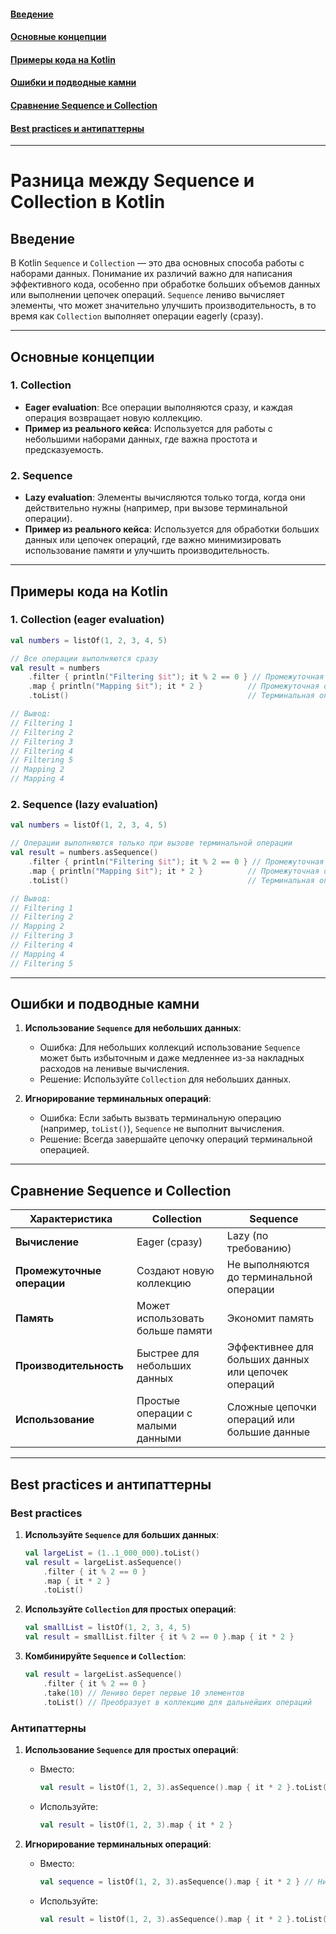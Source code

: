 #### [Введение](#Введение-1)
#### [Основные концепции](#Основные-концепции-1)
#### [Примеры кода на Kotlin](#Примеры-кода-на-kotlin-1)
#### [Ошибки и подводные камни](#Ошибки-и-подводные-камни-1)
#### [Сравнение Sequence и Collection](#Сравнение-sequence-и-collection-1)
#### [Best practices и антипаттерны](#best-practices-и-антипаттерны-1)

---
# Разница между Sequence и Collection в Kotlin

## Введение
В Kotlin `Sequence` и `Collection` — это два основных способа работы с наборами данных. Понимание их различий важно для написания эффективного кода, особенно при обработке больших объемов данных или выполнении цепочек операций. `Sequence` лениво вычисляет элементы, что может значительно улучшить производительность, в то время как `Collection` выполняет операции eagerly (сразу).

---

## Основные концепции

### 1. **Collection**
- **Eager evaluation**: Все операции выполняются сразу, и каждая операция возвращает новую коллекцию.
- **Пример из реального кейса**: Используется для работы с небольшими наборами данных, где важна простота и предсказуемость.

### 2. **Sequence**
- **Lazy evaluation**: Элементы вычисляются только тогда, когда они действительно нужны (например, при вызове терминальной операции).
- **Пример из реального кейса**: Используется для обработки больших данных или цепочек операций, где важно минимизировать использование памяти и улучшить производительность.

---

## Примеры кода на Kotlin

### 1. **Collection (eager evaluation)**
```kotlin
val numbers = listOf(1, 2, 3, 4, 5)

// Все операции выполняются сразу
val result = numbers
    .filter { println("Filtering $it"); it % 2 == 0 } // Промежуточная операция
    .map { println("Mapping $it"); it * 2 }          // Промежуточная операция
    .toList()                                        // Терминальная операция

// Вывод:
// Filtering 1
// Filtering 2
// Filtering 3
// Filtering 4
// Filtering 5
// Mapping 2
// Mapping 4
```

### 2. **Sequence (lazy evaluation)**
```kotlin
val numbers = listOf(1, 2, 3, 4, 5)

// Операции выполняются только при вызове терминальной операции
val result = numbers.asSequence()
    .filter { println("Filtering $it"); it % 2 == 0 } // Промежуточная операция
    .map { println("Mapping $it"); it * 2 }          // Промежуточная операция
    .toList()                                        // Терминальная операция

// Вывод:
// Filtering 1
// Filtering 2
// Mapping 2
// Filtering 3
// Filtering 4
// Mapping 4
// Filtering 5
```

---

## Ошибки и подводные камни

1. **Использование `Sequence` для небольших данных**:
    - Ошибка: Для небольших коллекций использование `Sequence` может быть избыточным и даже медленнее из-за накладных расходов на ленивые вычисления.
    - Решение: Используйте `Collection` для небольших данных.

2. **Игнорирование терминальных операций**:
    - Ошибка: Если забыть вызвать терминальную операцию (например, `toList()`), `Sequence` не выполнит вычисления.
    - Решение: Всегда завершайте цепочку операций терминальной операцией.

---

## Сравнение Sequence и Collection

| Характеристика          | Collection                          | Sequence                          |
|-------------------------|-------------------------------------|-----------------------------------|
| **Вычисление**          | Eager (сразу)                      | Lazy (по требованию)             |
| **Промежуточные операции** | Создают новую коллекцию           | Не выполняются до терминальной операции |
| **Память**              | Может использовать больше памяти   | Экономит память                  |
| **Производительность**  | Быстрее для небольших данных       | Эффективнее для больших данных или цепочек операций |
| **Использование**       | Простые операции с малыми данными  | Сложные цепочки операций или большие данные |

---

## Best practices и антипаттерны

### Best practices
1. **Используйте `Sequence` для больших данных**:
   ```kotlin
   val largeList = (1..1_000_000).toList()
   val result = largeList.asSequence()
       .filter { it % 2 == 0 }
       .map { it * 2 }
       .toList()
   ```

2. **Используйте `Collection` для простых операций**:
   ```kotlin
   val smallList = listOf(1, 2, 3, 4, 5)
   val result = smallList.filter { it % 2 == 0 }.map { it * 2 }
   ```

3. **Комбинируйте `Sequence` и `Collection`**:
   ```kotlin
   val result = largeList.asSequence()
       .filter { it % 2 == 0 }
       .take(10) // Лениво берет первые 10 элементов
       .toList() // Преобразует в коллекцию для дальнейших операций
   ```

### Антипаттерны
1. **Использование `Sequence` для простых операций**:
    - Вместо:
      ```kotlin
      val result = listOf(1, 2, 3).asSequence().map { it * 2 }.toList()
      ```
    - Используйте:
      ```kotlin
      val result = listOf(1, 2, 3).map { it * 2 }
      ```

2. **Игнорирование терминальных операций**:
    - Вместо:
      ```kotlin
      val sequence = listOf(1, 2, 3).asSequence().map { it * 2 } // Ничего не произойдет
      ```
    - Используйте:
      ```kotlin
      val result = listOf(1, 2, 3).asSequence().map { it * 2 }.toList()
      ```
